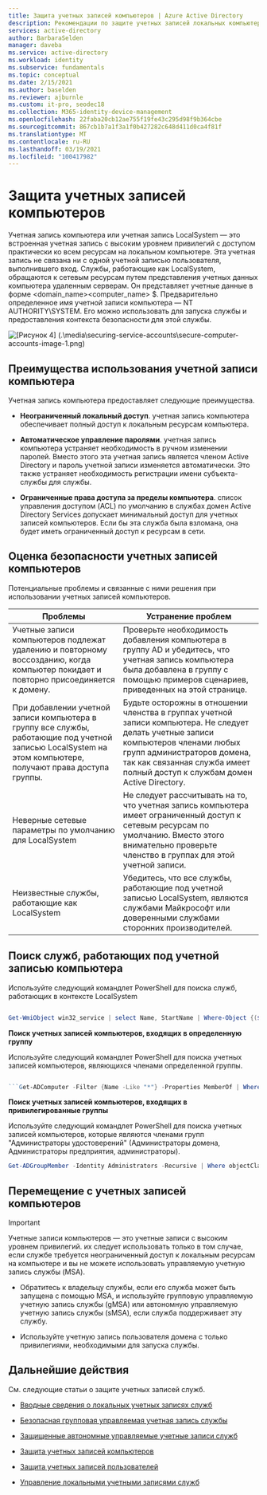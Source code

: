 ```yaml
---
title: Защита учетных записей компьютеров | Azure Active Directory
description: Рекомендации по защите учетных записей локальных компьютеров.
services: active-directory
author: BarbaraSelden
manager: daveba
ms.service: active-directory
ms.workload: identity
ms.subservice: fundamentals
ms.topic: conceptual
ms.date: 2/15/2021
ms.author: baselden
ms.reviewer: ajburnle
ms.custom: it-pro, seodec18
ms.collection: M365-identity-device-management
ms.openlocfilehash: 22faba20cb12ae755f19fe43c295d98f9b364cbe
ms.sourcegitcommit: 867cb1b7a1f3a1f0b427282c648d411d0ca4f81f
ms.translationtype: MT
ms.contentlocale: ru-RU
ms.lasthandoff: 03/19/2021
ms.locfileid: "100417982"
---
```

# <a name="securing-computer-accounts"></a>Защита учетных записей компьютеров

Учетная запись компьютера или учетная запись LocalSystem — это встроенная учетная запись с высоким уровнем привилегий с доступом практически ко всем ресурсам на локальном компьютере. Эта учетная запись не связана ни с одной учетной записью пользователя, выполнившего вход. Службы, работающие как LocalSystem, обращаются к сетевым ресурсам путем представления учетных данных компьютера удаленным серверам. Он представляет учетные данные в форме <domain_name>\<computer_name> $. Предварительно определенное имя учетной записи компьютера — NT AUTHORITY\SYSTEM. Его можно использовать для запуска службы и предоставления контекста безопасности для этой службы.

![[Рисунок 4] (.\media\securing-service-accounts\secure-computer-accounts-image-1.png)](.\media\securing-service-accounts\secure-computer-accounts-image-1.png)

## <a name="benefits-of-using-the-computer-account"></a>Преимущества использования учетной записи компьютера

Учетная запись компьютера предоставляет следующие преимущества.

* **Неограниченный локальный доступ**. учетная запись компьютера обеспечивает полный доступ к локальным ресурсам компьютера.

* **Автоматическое управление паролями**. учетная запись компьютера устраняет необходимость в ручном изменении паролей. Вместо этого эта учетная запись является членом Active Directory и пароль учетной записи изменяется автоматически. Это также устраняет необходимость регистрации имени субъекта-службы для службы.

* **Ограниченные права доступа за пределы компьютера**. список управления доступом (ACL) по умолчанию в службах домен Active Directory Services допускает минимальный доступ для учетных записей компьютеров. Если бы эта служба была взломана, она будет иметь ограниченный доступ к ресурсам в сети.

## <a name="assess-security-posture-of-computer-accounts"></a>Оценка безопасности учетных записей компьютеров

Потенциальные проблемы и связанные с ними решения при использовании учетных записей компьютеров. 

| Проблемы| Устранение проблем |
| - | - |
| Учетные записи компьютеров подлежат удалению и повторному воссозданию, когда компьютер покидает и повторно присоединяется к домену.| Проверьте необходимость добавления компьютера в группу AD и убедитесь, что учетная запись компьютера была добавлена в группу с помощью примеров сценариев, приведенных на этой странице.| 
| При добавлении учетной записи компьютера в группу все службы, работающие под учетной записью LocalSystem на этом компьютере, получают права доступа группы.| Будьте осторожны в отношении членства в группах учетной записи компьютера. Не следует делать учетные записи компьютеров членами любых групп администраторов домена, так как связанная служба имеет полный доступ к службам домен Active Directory. |
| Неверные сетевые параметры по умолчанию для LocalSystem| Не следует рассчитывать на то, что учетная запись компьютера имеет ограниченный доступ к сетевым ресурсам по умолчанию. Вместо этого внимательно проверьте членство в группах для этой учетной записи. |
| Неизвестные службы, работающие как LocalSystem| Убедитесь, что все службы, работающие под учетной записью LocalSystem, являются службами Майкрософт или доверенными службами сторонних производителей. |


## <a name="find-services-running-under-the-computer-account"></a>Поиск служб, работающих под учетной записью компьютера

Используйте следующий командлет PowerShell для поиска служб, работающих в контексте LocalSystem

```powershell

Get-WmiObject win32_service | select Name, StartName | Where-Object {($_.StartName -eq "LocalSystem")}
```

**Поиск учетных записей компьютеров, входящих в определенную группу**

Используйте следующий командлет PowerShell для поиска учетных записей компьютеров, являющихся членами определенной группы.

```powershell

```Get-ADComputer -Filter {Name -Like "*"} -Properties MemberOf | Where-Object {[STRING]$_.MemberOf -like "Your_Group_Name_here*"} | Select Name, MemberOf
```

**Поиск учетных записей компьютеров, входящих в привилегированные группы**

Используйте следующий командлет PowerShell для поиска учетных записей компьютеров, которые являются членами групп "Администраторы удостоверений" (Администраторы домена, Администраторы предприятия, администраторы).

```powershell
Get-ADGroupMember -Identity Administrators -Recursive | Where objectClass -eq "computer"
```
## <a name="move-from-computer-accounts"></a>Перемещение с учетных записей компьютеров

> [!IMPORTANT]
> Учетные записи компьютеров — это учетные записи с высоким уровнем привилегий. их следует использовать только в том случае, если службе требуется неограниченный доступ к локальным ресурсам на компьютере и вы не можете использовать управляемую учетную запись службы (MSA).

* Обратитесь к владельцу службы, если его служба может быть запущена с помощью MSA, и используйте групповую управляемую учетную запись службы (gMSA) или автономную управляемую учетную запись службы (sMSA), если служба поддерживает эту службу.

* Используйте учетную запись пользователя домена с только привилегиями, необходимыми для запуска службы.

## <a name="next-steps"></a>Дальнейшие действия 

См. следующие статьи о защите учетных записей служб.

* [Вводные сведения о локальных учетных записях служб](service-accounts-on-premises.md)

* [Безопасная групповая управляемая учетная запись службы](service-accounts-group-managed.md)

* [Защищенные автономные управляемые учетные записи служб](service-accounts-standalone-managed.md)

* [Защита учетных записей компьютеров](service-accounts-computer.md)

* [Защита учетных записей пользователей](service-accounts-user-on-premises.md)

* [Управление локальными учетными записями служб](service-accounts-govern-on-premises.md)

 

 
